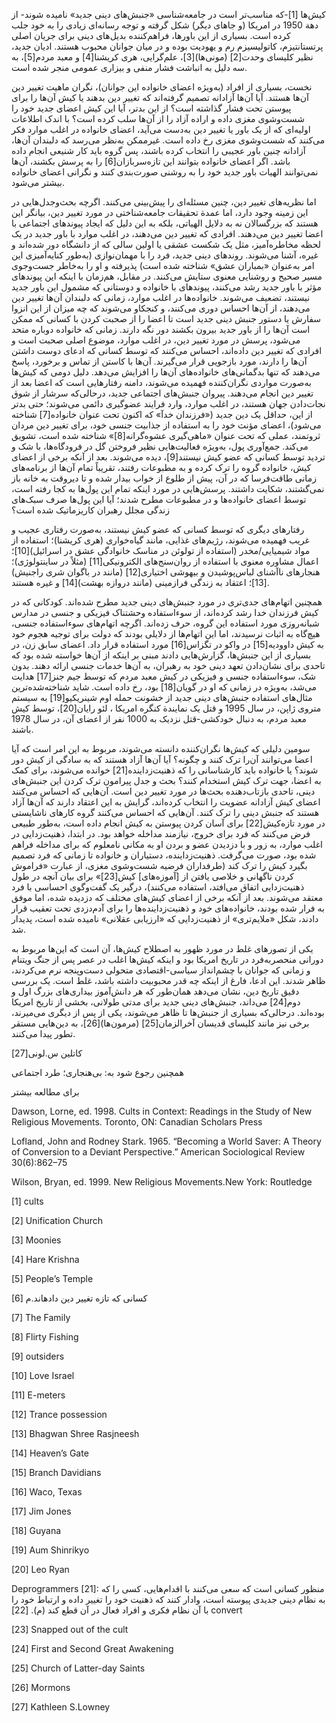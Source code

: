   کیش‌ها [1]-که مناسب‌تر است در جامعه‌شناسی «جنبش‌های دینی جدید» نامیده شوند- از دهة 1950 در امریکا (و جاهای دیگر) شکل گرفته و توجه رسانه‌ای زیادی را به خود جلب کرده است. بسیاری از این باورها، فراهم‌کننده بدیل‌های دینی برای جریان اصلی پرتستانتیزم، کاتولیسیزم رم و یهودیت بوده و در میان جوانان محبوب هستند. ادیان جدید، نظیر کلیسای وحدت[2] (مونی‌ها)[3]، علم‌گرایی، هری کریشنا[4] و معبد مردم[5]، به سه دلیل به انباشت فشار منفی و بیزاری عمومی منجر شده است.

 نخست، بسیاری از افراد (به‌ویژه اعضای خانواده این جوانان)، نگران ماهیت تغییر دین آن‌ها هستند. آیا آن‌ها آزادانه تصمیم گرفته‌اند که تغییر دین بدهند یا کیش آن‌ها را برای پیوستن تحت فشار گذاشته است؟ از این بدتر، آیا این کیش اعضای جدید خود را شست‌وشوی مغزی داده و اراده آزاد را از آن‌ها سلب کرده است؟ با اندک اطلاعات اولیه‌ای که از یک باور یا تغییر دین به‌دست می‌آید، اعضای خانواده در اغلب موارد فکر می‌کنند که شست‌وشوی مغزی رخ داده است. غیرممکن به‌نظر می‌رسد که دلبندان آن‌ها، آزادانه چنین باور عجیبی را انتخاب کرده باشند، پس گروه باید کار شنیعی انجام داده باشد. اگر اعضای خانواده بتوانند این تازه‌سربازان[6] را به پرسش بکشند، آن‌ها نمی‌توانند الهیات باور جدید خود را به روشنی صورت‌بندی کنند و نگرانی اعضای خانواده بیشتر می‌شود.

 اما نظریه‌های تغییر دین، چنین مسئله‌ای را پیش‌بینی می‌کنند. اگرچه بحث‌وجدل‌هایی در این زمینه وجود دارد، اما عمدة تحقیقات جامعه‌شناختی در مورد تغییر دین، بیانگر این هستند که بزرگسالان نه به دلایل الهیاتی، بلکه به این دلیل که ایجاد پیوندهای اجتماعی با اعضا تغییر دین می‌دهند. افرادی که تغییر دین می‌دهند، در اغلب موارد با باور جدید در یک لحظه مخاطره‌آمیز، مثل یک شکست عشقی یا اولین سالی که از دانشگاه دور شده‌اند و غیره، آشنا می‌شوند. روندهای دینی جدید، فرد را با مهمان‌نوازی (به‌طور کنایه‌آمیزی این امر به‌عنوان «بمباران عشق» شناخته شده است) پذیرفته و او را به‌خاطر جست‌وجوی مسیر صحیح و روشنایی معنوی ستایش می‌کنند. در مقابل، هم‌زمان با اینکه این پیوندهای مؤثر با باور جدید رشد می‌کنند، پیوندهای با خانواده و دوستانی که مشمول این باور جدید نیستند، تضعیف می‌شوند. خانواده‌ها در اغلب موارد، زمانی که دلبندان آن‌ها تغییر دین می‌دهند، از آن‌ها احساس دوری می‌کنند، و کنجکاو می‌شوند که چه میزان از این انزوا سفارش یا دستور جنبش دینی جدید است تا اعضا را از صحبت کردن با کسانی که ممکن است آن‌ها را از باور جدید بیرون بکشند دور نگه دارند. زمانی که خانواده دوباره متحد می‌شود، پرسش در مورد تغییر دین، در اغلب موارد، موضوع اصلی صحبت است و افرادی که تغییر دین داده‌اند، احساس می‌کنند که توسط کسانی که ادعای دوست داشتن آن‌ها را دارند، مورد بازجویی قرار می‌گیرند. آن‌ها با کاستن از تماس و برخورد، پاسخ می‌دهند که تنها بدگمانی‌های خانواده‌های آن‌ها را افزایش می‌دهد. دلیل دومی که کیش‌ها به‌صورت مواردی نگران‌کننده فهمیده می‌شوند، دامنه رفتارهایی است که اعضا بعد از تغییر دین انجام می‌دهند. پیروان جنبش‌های اجتماعی جدید، درحالی‌که سرشار از شوق نجات‌دادن جهان هستند، در اغلب موارد، وارد فرایند عضوگیری دائمی می‌شوند؛ حتی بدتر از این، حداقل یک دین جدید («فرزندان خدآ» که اکنون تحت عنوان خانواده[7] شناخته می‌شود)، اعضای مؤنث خود را به استفاده از جذابیت جنسی خود، برای تغییر دین مردان ثروتمند، عملی که تحت عنوان «ماهی‌گیری عشوه‌گرانه[8]» شناخته شده است، تشویق می‌کند. جمع‌آوری پول، به‌ویژه فعالیت‌هایی نظیر فروختن گل در فرودگاه‌ها، با شک و تردید توسط کسانی که عضو کیش نیستند[9]، دیده می‌شوند. بعد از آنکه برخی از اعضای کیش، خانواده گروه را ترک کرده و به مطبوعات رفتند، تقریباً تمام آن‌ها از برنامه‌های زمانی طاقت‌فرسا که در آن، پیش از طلوع از خواب بیدار شده و تا دیروقت به خانه باز نمی‌گشتند، شکایت داشتند. پرسش‌هایی در مورد اینکه تمام این پول‌ها به کجا رفته است، توسط اعضای خانواده‌ها و در مطبوعات مطرح شدند؛ آیا این پول‌ها صرف سبک‌های زندگی مجلل رهبران کاریزماتیک شده است؟

 رفتارهای دیگری که توسط کسانی که عضو کیش نیستند، به‌صورت رفتاری عجیب و غریب فهمیده می‌شوند، رژیم‌های غذایی، مانند گیاه‌خواری (هری کریشنا)؛ استفاده از مواد شیمیایی/مخدر (استفاده از تولوئن در مناسک خانوادگی عشق در اسرائیل)[10]؛ اعمال مشاوره معنوی با استفاده از روان‌سنج‌های الکترونیکی[11] (مثلاً در ساینتولوژی)؛ هنجارهای ناآشنای لباس‌پوشیدن و بیهوشی اختیاری[12] (مانند در باگوان شری راجنیش)[13]؛ اعتقاد به زندگی فرازمینی (مانند دروازه بهشت)[14] و غیره هستند.

 همچنین اتهام‌های جدی‌تری در مورد جنبش‌های دینی جدید مطرح شده‌اند. کودکانی که در کیش فرزندان خدا رشد کرده‌اند، از سوءاستفاده وحشتناک فیزیکی و جنسی در مدارس شبانه‌روزی مورد استفاده این گروه، حرف زده‌اند. اگرچه اتهام‌های سوءاستفاده جنسی، هیچ‌گاه به اثبات نرسیدند، اما این اتهام‌ها از دلایلی بودند که دولت برای توجیه هجوم خود به کیش داوودیه[15] در واکو در تگزاس[16] مورد استفاده قرار داد. اعضای سابق زن، در بسیاری از این جنبش‌ها، گزارش‌هایی دادند مبنی بر اینکه از آن‌ها خواسته شده بود که تاحدی برای نشان‌دادن تعهد دینی خود به رهبران، به آن‌ها خدمات جنسی ارائه دهند. بدون شک، سوءاستفاده جنسی و فیزیکی در کیش معبد مردم که توسط جیم جنز[17] هدایت می‌شد، به‌ویژه در زمانی که او در گویان[18] بود، رخ داده است. شاید شناخته‌شده‌ترین مثال‌های استفاده جنبش‌های دینی جدید از خشونت حمله اوم شینریکیو[19] به سیستم متروی ژاپن، در سال 1995 و قتل یک نمایندة کنگره امریکا ، لئو رایان[20]، توسط کیش معبد مردم، به دنبال خودکشی-قتل نزدیک به 1000 نفر از اعضای آن، در سال 1978 باشند.

 سومین دلیلی که کیش‌ها نگران‌کننده دانسته می‌شوند، مربوط به این امر است که آیا اعضا می‌توانند آن‌را ترک کنند و چگونه؟ آیا آن‌ها آزاد هستند که به سادگی از کیش دور شوند؟ یا خانواده باید کارشناسانی را که ذهنیت‌زداینده[21] خوانده می‌شوند، برای کمک به اعضا، جهت ترک کیش استخدام کنند؟ بحث و جدل پیرامون ترک کردن این جنبش‌های دینی، تاحدی بازتاب‌دهنده بحث‌ها در مورد تغییر دین است. آن‌هایی که احساس می‌کنند اعضای کیش آزادانه عضویت را انتخاب کرده‌اند، گرایش به این اعتقاد دارند که آن‌ها آزاد هستند که جنبش دینی را ترک کنند. آن‌هایی که احساس می‌کنند گروه کارهای ناشایستی در مورد تازه‌کیش[22] برای آسان کردن پیوستن به کیش انجام داده است، به‌طور طبیعی فرض می‌کنند که فرد برای خروج، نیازمند مداخله خواهد بود. در ابتدا، ذهنیت‌زدایی در اغلب موارد، به زور و با دزدیدن عضو و بردن او به مکانی نامعلوم که برای مداخله فراهم شده بود، صورت می‌گرفت. ذهنیت‌زداینده، دستیاران و خانواده تا زمانی که فرد تصمیم بگیرد کیش را ترک کند (طرفداران فرضیه شست‌وشوی مغزی، از عبارت «فراموش کردن ناگهانی و خلاصی یافتن از [آموزه‌های] کیش[23]» برای بیان آنچه در طول ذهنیت‌زدایی اتفاق می‌افتد، استفاده می‌کنند)، درگیر یک گفت‌وگوی احساسی با فرد معتقد می‌شوند. بعد از آنکه برخی از اعضای کیش‌های مختلف که دزدیده شده، اما موفق به فرار شده بودند، خانواده‌های خود و ذهنیت‌زداینده‌ها را برای آدم‌دزدی تحت تعقیب قرار دادند، شکل «ملایم‌تری» از ذهنیت‌زدایی که «ارزیابی عقلانی» نامیده شده است، پدیدار شد.

 یکی از تصورهای غلط در مورد ظهور به اصطلاح کیش‌ها، آن است که این‌ها مربوط به دورانی منحصربه‌فرد در تاریخ امریکا بود و اینکه کیش‌ها اغلب در عصر پس از جنگ ویتنام و زمانی که جوانان با چشم‌انداز سیاسی-اقتصادی متحولی دست‌وپنجه نرم می‌کردند، ظاهر شدند. این ادعا، فارغ از اینکه چه قدر محبوبیت داشته باشد، غلط است. یک بررسی دقیق تاریخ دین، نشان می‌دهد همان‌طور که هر دانش‌آموز بیداری‌های بزرگ اول و دوم[24] می‌داند، جنبش‌های دینی جدید برای مدتی طولانی، بخشی از تاریخ امریکا بوده‌اند. درحالی‌که بسیاری از جنبش‌ها تا ظاهر می‌شوند، یکی از پس از دیگری می‌میرند، برخی نیز مانند کلیسای قدیسان آخرالزمان[25] (مرمون‌ها)[26]، به دین‌هایی مستقر تطور پیدا می‌کنند.

 کاتلین س.لونی[27] 

 همچنین رجوع شود به: بی‌هنجاری؛ طرد اجتماعی

برای مطالعه بیشتر

Dawson, Lorne, ed. 1998. Cults in Context: Readings in the Study of New Religious Movements. Toronto, ON: Canadian Scholars Press

Lofland, John and Rodney Stark. 1965. “Becoming a World Saver: A Theory of Conversion to a Deviant Perspective.” American Sociological Review 30(6):862–75

Wilson, Bryan, ed. 1999. New Religious Movements.New York: Routledge

 [1] cults

[2] Unification Church

[3] Moonies

[4] Hare Krishna

 [5] People’s Temple

[6] کسانی که تازه تغییر دین داده­اند.م

[7] The Family

[8] Flirty Fishing

[9] outsiders

[10] Love Israel

[11] E-meters

[12] Trance possession

[13] Bhagwan Shree Rasjneesh

[14] Heaven’s Gate

[15] Branch Davidians

[16] Waco, Texas

 [17] Jim Jones

[18] Guyana

[19] Aum Shinrikyo

[20] Leo Ryan

Deprogrammers [21]: منظور کسانی است که سعی می‌کنند با اقدام‌هایی، کسی را که به نظام دینی جدیدی پیوسته است، وادار کنند که ذهنیت خود را تغییر داده و ارتباط خود را با آن نظام فکری و افراد فعال در آن قطع کند (م). [22] convert

[23] Snapped out of the cult

[24] First and Second Great Awakening

 [25] Church of Latter-day Saints

[26] Mormons

[27] Kathleen S.Lowney

 

 

 

 